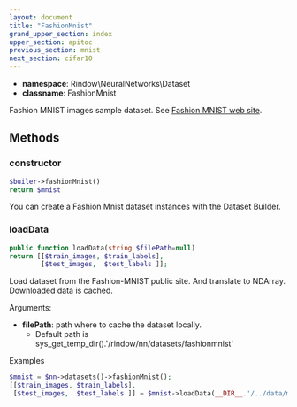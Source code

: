 ```yaml
---
layout: document
title: "FashionMnist"
grand_upper_section: index
upper_section: apitoc
previous_section: mnist
next_section: cifar10
---
```



- **namespace**: Rindow\NeuralNetworks\Dataset
- **classname**: FashionMnist

Fashion MNIST images sample dataset.
See [Fashion MNIST web site](https://github.com/zalandoresearch/fashion-mnist).

Methods
-------

### constructor
```php
$builer->fashionMnist()
return $mnist
```
You can create a Fashion Mnist dataset instances with the Dataset Builder.


### loadData
```php
public function loadData(string $filePath=null)
return [[$train_images, $train_labels],
        [$test_images,  $test_labels ]];
```
Load dataset from the Fashion-MNIST public site. And translate to NDArray.
Downloaded data is cached.

Arguments:

- **filePath**: path where to cache the dataset locally.
    - Default path is sys_get_temp_dir().'/rindow/nn/datasets/fashionmnist'

Examples

```php
$mnist = $nn->datasets()->fashionMnist();
[[$train_images, $train_labels],
 [$test_images,  $test_labels ]] = $mnist->loadData(__DIR__.'/../data/mnist');
```
